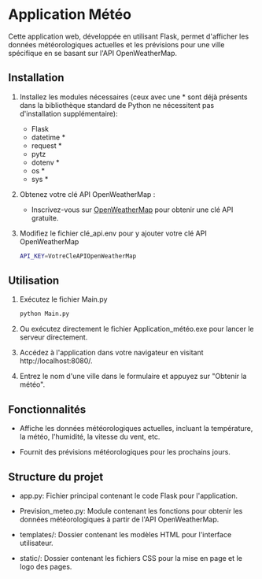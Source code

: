 # Application Météo

Cette application web, développée en utilisant Flask, permet d'afficher les données météorologiques actuelles et les prévisions pour une ville spécifique en se basant sur l'API OpenWeatherMap.

## Installation

1. Installez les modules nécessaires (ceux avec une * sont déjà présents dans la bibliothèque standard de Python ne nécessitent pas d'installation supplémentaire):
   - Flask
   - datetime * 
   - request *
   - pytz
   - dotenv *
   - os * 
   - sys *

2. Obtenez votre clé API OpenWeatherMap :
    - Inscrivez-vous sur [OpenWeatherMap](https://openweathermap.com) pour obtenir une clé API gratuite.

3. Modifiez le fichier clé_api.env pour y ajouter votre clé API OpenWeatherMap
    ```bash
    API_KEY=VotreCleAPIOpenWeatherMap
    ```

## Utilisation 

1. Exécutez le fichier Main.py 
    ```bash
    python Main.py
    ```

2. Ou exécutez directement le fichier Application_météo.exe pour lancer le serveur directement.

3. Accédez à l'application dans votre navigateur en visitant http://localhost:8080/.

4. Entrez le nom d'une ville dans le formulaire et appuyez sur "Obtenir la météo".

## Fonctionnalités 

- Affiche les données météorologiques actuelles, incluant la température, la météo, l'humidité, la vitesse du vent, etc.

- Fournit des prévisions météorologiques pour les prochains jours.

## Structure du projet

- app.py: Fichier principal contenant le code Flask pour l'application.

- Prevision_meteo.py: Module contenant les fonctions pour obtenir les données météorologiques à partir de l'API OpenWeatherMap.

- templates/: Dossier contenant les modèles HTML pour l'interface utilisateur.

- static/: Dossier contenant les fichiers CSS pour la mise en page et le logo des pages.
